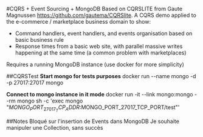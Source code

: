 #CQRS + Event Sourcing + MongoDB
Based on CQRSLITE from Gaute Magnussen https://github.com/gautema/CQRSlite.
A CQRS demo applied to the e-commerce / marketplace business domain to show:
* Command handlers, event handlers, and events organisation based on basic business rule
* Response times from a basic web site, with parallel massive writes happening at the same time (a common problem with marketplaces)

Requires a running MongoDB instance (use docker for more simplicity)

##CQRSTest
**Start mongo for tests purposes**
docker run --name mongo -d -p 27017:27017 mongo

**Connect to mongo instance in it mode**
docker run -it --link mongo:mongo --rm mongo sh -c 'exec mongo "$MONGO_PORT_27017_TCP_ADDR:$MONGO_PORT_27017_TCP_PORT/test"'

##Notes
Bloqué sur l'insertion de Events dans MongoDB
Je souhaite manipuler une Collection<IEvent>, sans succès